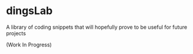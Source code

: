 # dingsLab
A library of coding snippets that will hopefully prove to be useful for future projects

(Work In Progress)
